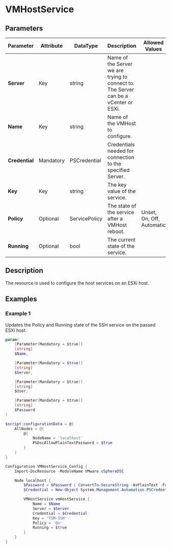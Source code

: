 # VMHostService

## Parameters

| Parameter | Attribute | DataType | Description | Allowed Values |
| --- | --- | --- | --- | --- |
| **Server** | Key | string | Name of the Server we are trying to connect to. The Server can be a vCenter or ESXi. ||
| **Name** | Key | string | Name of the VMHost to configure. ||
| **Credential** | Mandatory | PSCredential | Credentials needed for connection to the specified Server. ||
| **Key** | Key | string | The key value of the service. ||
| **Policy** | Optional | ServicePolicy | The state of the service after a VMHost reboot. |Unset, On, Off, Automatic|
| **Running** | Optional | bool | The current state of the service. ||


## Description

The resource is used to configure the host services on an ESXi host.

## Examples

### Example 1

Updates the Policy and Running state of the SSH service on the passed ESXi host.

````powershell
param(
    [Parameter(Mandatory = $true)]
    [string]
    $Name,

    [Parameter(Mandatory = $true)]
    [string]
    $Server,

    [Parameter(Mandatory = $true)]
    [string]
    $User,

    [Parameter(Mandatory = $true)]
    [string]
    $Password
)

$script:configurationData = @{
    AllNodes = @(
        @{
            NodeName = 'localhost'
            PSDscAllowPlainTextPassword = $true
        }
    )
}

Configuration VMHostService_Config {
    Import-DscResource -ModuleName VMware.vSphereDSC

    Node localhost {
        $Password = $Password | ConvertTo-SecureString -AsPlainText -Force
        $Credential = New-Object System.Management.Automation.PSCredential($User, $Password)

        VMHostService vmHostService {
            Name = $Name
            Server = $Server
            Credential = $Credential
            Key = 'TSM-SSH'
            Policy = 'On'
            Running = $true
        }
    }
}
````
